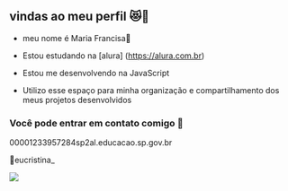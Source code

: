 ##  vindas ao meu perfil 😻💋       
                
- meu nome é Maria Francisa🥀

- Estou estudando na [alura] (https://alura.com.br)

- Estou me desenvolvendo na JavaScript

- Utilizo esse espaço para minha organização e compartilhamento dos meus projetos desenvolvidos

### Você pode entrar em contato comigo 🧏
00001233957284sp2al.educacao.sp.gov.br

🔴eucristina_

![](https://media1.tenor.com/m/JKo6Z5x3slYAAAAC/hug-extasyxx.gif)
